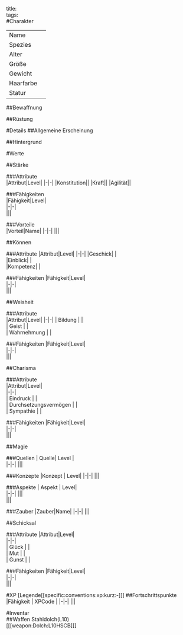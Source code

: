 title:   
tags:   
#Charakter

|||
|-|-|
|Name|| Banther
|Spezies||
|Alter||
|Größe||
|Gewicht||
|Haarfarbe||
|Statur||

##Bewaffnung

##Rüstung


#Details
##Allgemeine Erscheinung  

##Hintergrund  

#Werte

##Stärke  

###Attribute  
|Attribut|Level|
|-|-|
|Konstitution||
|Kraft||
|Agilität||

###Fähigkeiten      
|Fähigkeit|Level|  
|-|-|  
|||
    
###Vorteile  
|Vorteil|Name|
|-|-|
|||

##Können

###Attribute
|Attribut|Level|
|-|-|
|Geschick| |  
|Einblick| |  
|Kompetenz| |  

###Fähigkeiten
|Fähigkeit|Level|  
|-|-|  
|||
    

##Weisheit

###Attribute  
|Attribut|Level|
|-|-|
|  Bildung | |  
|  Geist | |  
|  Wahrnehmung | |  

###Fähigkeiten
|Fähigkeit|Level|  
|-|-|  
|||
    
##Charisma

###Attribute  
|Attribut|Level|  
|-|-|  
|  Eindruck |  |  
|  Durchsetzungsvermögen |  |  
|  Sympathie |  |  

###Fähigkeiten
|Fähigkeit|Level|  
|-|-|  
|||
    
##Magie

###Quellen
| Quelle|  Level |    
|-|-|
|||

###Konzepte
|Konzept | Level|
|-|-|
|||

###Aspekte
| Aspekt |  Level|    
|-|-|
|||  
|||  

###Zauber
|Zauber|Name|
|-|-|
|||

##Schicksal

###Attribute
|Attribut|Level|  
|-|-|  
|  Glück |  |  
|  Mut |  |  
|  Gunst |  |  

###Fähigkeiten
|Fähigkeit|Level|  
|-|-|  
|||
    

#XP
[Legende[[specific:conventions:xp:kurz:-]]]
##Fortschrittspunkte
|Fähigkeit | XPCode |
|-|-|
|||

#Inventar  
##Waffen
Stahldolch(L10)  
[[[weapon:Dolch:L10HSCB]]]

